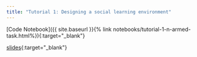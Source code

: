 ```yaml
---
title: "Tutorial 1: Designing a social learning environment"
---
```



[Code Notebook]({{ site.baseurl }}{% link notebooks/tutorial-1-n-armed-task.html%}){:target="_blank"} 

[slides](https://cosmos-konstanz.github.io/downloads/CosmosTutorial1.pdf){:target="_blank"}